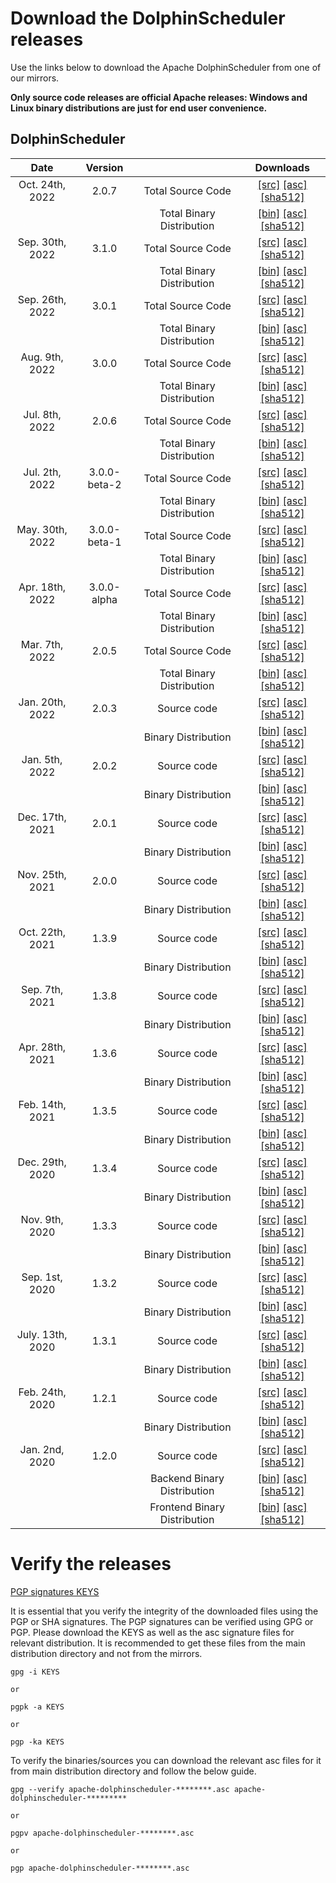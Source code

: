 # Download the DolphinScheduler releases

Use the links below to download the Apache DolphinScheduler from one of our mirrors.

**Only source code releases are official Apache releases: Windows and Linux binary distributions are just for end user convenience.**

## DolphinScheduler
| Date | Version| | Downloads |
|:---:|:--:|:--:|:--:|
| Oct. 24th, 2022 | 2.0.7 | Total Source Code | [[src]](https://www.apache.org/dyn/closer.lua/dolphinscheduler/2.0.7/apache-dolphinscheduler-2.0.7-src.tar.gz) [[asc]](https://downloads.apache.org/dolphinscheduler/2.0.7/apache-dolphinscheduler-2.0.7-src.tar.gz.asc) [[sha512]](https://downloads.apache.org/dolphinscheduler/2.0.7/apache-dolphinscheduler-2.0.7-src.tar.gz.sha512) |
|  | | Total Binary Distribution | [[bin]](https://www.apache.org/dyn/closer.lua/dolphinscheduler/2.0.7/apache-dolphinscheduler-2.0.7-bin.tar.gz) [[asc]](https://downloads.apache.org/dolphinscheduler/2.0.7/apache-dolphinscheduler-2.0.7-bin.tar.gz.asc) [[sha512]](https://downloads.apache.org/dolphinscheduler/2.0.7/apache-dolphinscheduler-2.0.7-bin.tar.gz.sha512) |
| Sep. 30th, 2022 | 3.1.0 | Total Source Code | [[src]](https://www.apache.org/dyn/closer.lua/dolphinscheduler/3.1.0/apache-dolphinscheduler-3.1.0-src.tar.gz) [[asc]](https://downloads.apache.org/dolphinscheduler/3.1.0/apache-dolphinscheduler-3.1.0-src.tar.gz.asc) [[sha512]](https://downloads.apache.org/dolphinscheduler/3.1.0/apache-dolphinscheduler-3.1.0-src.tar.gz.sha512) |
|  | | Total Binary Distribution | [[bin]](https://www.apache.org/dyn/closer.lua/dolphinscheduler/3.1.0/apache-dolphinscheduler-3.1.0-bin.tar.gz) [[asc]](https://downloads.apache.org/dolphinscheduler/3.1.0/apache-dolphinscheduler-3.1.0-bin.tar.gz.asc) [[sha512]](https://downloads.apache.org/dolphinscheduler/3.1.0/apache-dolphinscheduler-3.1.0-bin.tar.gz.sha512) |
| Sep. 26th, 2022 | 3.0.1 | Total Source Code| [[src]](https://www.apache.org/dyn/closer.lua/dolphinscheduler/3.0.1/apache-dolphinscheduler-3.0.1-src.tar.gz) [[asc]](https://downloads.apache.org/dolphinscheduler/3.0.1/apache-dolphinscheduler-3.0.1-src.tar.gz.asc) [[sha512]](https://downloads.apache.org/dolphinscheduler/3.0.1/apache-dolphinscheduler-3.0.1-src.tar.gz.sha512)|
| | | Total Binary Distribution| [[bin]](https://www.apache.org/dyn/closer.lua/dolphinscheduler/3.0.1/apache-dolphinscheduler-3.0.1-bin.tar.gz) [[asc]](https://downloads.apache.org/dolphinscheduler/3.0.1/apache-dolphinscheduler-3.0.1-bin.tar.gz.asc) [[sha512]](https://downloads.apache.org/dolphinscheduler/3.0.1/apache-dolphinscheduler-3.0.1-bin.tar.gz.sha512)|
| Aug. 9th, 2022 | 3.0.0 | Total Source Code| [[src]](https://www.apache.org/dyn/closer.lua/dolphinscheduler/3.0.0/apache-dolphinscheduler-3.0.0-src.tar.gz) [[asc]](https://downloads.apache.org/dolphinscheduler/3.0.0/apache-dolphinscheduler-3.0.0-src.tar.gz.asc) [[sha512]](https://downloads.apache.org/dolphinscheduler/3.0.0/apache-dolphinscheduler-3.0.0-src.tar.gz.sha512)|
| | | Total Binary Distribution| [[bin]](https://www.apache.org/dyn/closer.lua/dolphinscheduler/3.0.0/apache-dolphinscheduler-3.0.0-bin.tar.gz) [[asc]](https://downloads.apache.org/dolphinscheduler/3.0.0/apache-dolphinscheduler-3.0.0-bin.tar.gz.asc) [[sha512]](https://downloads.apache.org/dolphinscheduler/3.0.0/apache-dolphinscheduler-3.0.0-bin.tar.gz.sha512)|
| Jul. 8th, 2022 | 2.0.6 | Total Source Code| [[src]](https://www.apache.org/dyn/closer.lua/dolphinscheduler/2.0.6/apache-dolphinscheduler-2.0.6-src.tar.gz) [[asc]](https://downloads.apache.org/dolphinscheduler/2.0.6/apache-dolphinscheduler-2.0.6-src.tar.gz.asc) [[sha512]](https://downloads.apache.org/dolphinscheduler/2.0.6/apache-dolphinscheduler-2.0.6-src.tar.gz.sha512)|
| | | Total Binary Distribution| [[bin]](https://www.apache.org/dyn/closer.lua/dolphinscheduler/2.0.6/apache-dolphinscheduler-2.0.6-bin.tar.gz) [[asc]](https://downloads.apache.org/dolphinscheduler/2.0.6/apache-dolphinscheduler-2.0.6-bin.tar.gz.asc) [[sha512]](https://downloads.apache.org/dolphinscheduler/2.0.6/apache-dolphinscheduler-2.0.6-bin.tar.gz.sha512)|
| Jul. 2th, 2022 | 3.0.0-beta-2 | Total Source Code| [[src]](https://www.apache.org/dyn/closer.lua/dolphinscheduler/3.0.0-beta-2/apache-dolphinscheduler-3.0.0-beta-2-src.tar.gz) [[asc]](https://downloads.apache.org/dolphinscheduler/3.0.0-beta-2/apache-dolphinscheduler-3.0.0-beta-2-src.tar.gz.asc) [[sha512]](https://downloads.apache.org/dolphinscheduler/3.0.0-beta-2/apache-dolphinscheduler-3.0.0-beta-2-src.tar.gz.sha512)|
| | | Total Binary Distribution| [[bin]](https://www.apache.org/dyn/closer.lua/dolphinscheduler/3.0.0-beta-2/apache-dolphinscheduler-3.0.0-beta-2-bin.tar.gz) [[asc]](https://downloads.apache.org/dolphinscheduler/3.0.0-beta-2/apache-dolphinscheduler-3.0.0-beta-2-bin.tar.gz.asc) [[sha512]](https://downloads.apache.org/dolphinscheduler/3.0.0-beta-2/apache-dolphinscheduler-3.0.0-beta-2-bin.tar.gz.sha512)|
| May. 30th, 2022 | 3.0.0-beta-1 | Total Source Code| [[src]](https://www.apache.org/dyn/closer.lua/dolphinscheduler/3.0.0-beta-1/apache-dolphinscheduler-3.0.0-beta-1-src.tar.gz) [[asc]](https://downloads.apache.org/dolphinscheduler/3.0.0-beta-1/apache-dolphinscheduler-3.0.0-beta-1-src.tar.gz.asc) [[sha512]](https://downloads.apache.org/dolphinscheduler/3.0.0-beta-1/apache-dolphinscheduler-3.0.0-beta-1-src.tar.gz.sha512)|
| | | Total Binary Distribution| [[bin]](https://www.apache.org/dyn/closer.lua/dolphinscheduler/3.0.0-beta-1/apache-dolphinscheduler-3.0.0-beta-1-bin.tar.gz) [[asc]](https://downloads.apache.org/dolphinscheduler/3.0.0-beta-1/apache-dolphinscheduler-3.0.0-beta-1-bin.tar.gz.asc) [[sha512]](https://downloads.apache.org/dolphinscheduler/3.0.0-beta-1/apache-dolphinscheduler-3.0.0-beta-1-bin.tar.gz.sha512)|
| Apr. 18th, 2022 | 3.0.0-alpha | Total Source Code| [[src]](https://www.apache.org/dyn/closer.lua/dolphinscheduler/3.0.0-alpha/apache-dolphinscheduler-3.0.0-alpha-src.tar.gz) [[asc]](https://downloads.apache.org/dolphinscheduler/3.0.0-alpha/apache-dolphinscheduler-3.0.0-alpha-src.tar.gz.asc) [[sha512]](https://downloads.apache.org/dolphinscheduler/3.0.0-alpha/apache-dolphinscheduler-3.0.0-alpha-src.tar.gz.sha512)|
| | | Total Binary Distribution| [[bin]](https://www.apache.org/dyn/closer.lua/dolphinscheduler/3.0.0-alpha/apache-dolphinscheduler-3.0.0-alpha-bin.tar.gz) [[asc]](https://downloads.apache.org/dolphinscheduler/3.0.0-alpha/apache-dolphinscheduler-3.0.0-alpha-bin.tar.gz.asc) [[sha512]](https://downloads.apache.org/dolphinscheduler/3.0.0-alpha/apache-dolphinscheduler-3.0.0-alpha-bin.tar.gz.sha512)|
| Mar. 7th, 2022 | 2.0.5 | Total Source Code| [[src]](https://www.apache.org/dyn/closer.lua/dolphinscheduler/2.0.5/apache-dolphinscheduler-2.0.5-src.tar.gz) [[asc]](https://downloads.apache.org/dolphinscheduler/2.0.5/apache-dolphinscheduler-2.0.5-src.tar.gz.asc) [[sha512]](https://downloads.apache.org/dolphinscheduler/2.0.5/apache-dolphinscheduler-2.0.5-src.tar.gz.sha512)|
| | | Total Binary Distribution| [[bin]](https://www.apache.org/dyn/closer.lua/dolphinscheduler/2.0.5/apache-dolphinscheduler-2.0.5-bin.tar.gz) [[asc]](https://downloads.apache.org/dolphinscheduler/2.0.5/apache-dolphinscheduler-2.0.5-bin.tar.gz.asc) [[sha512]](https://downloads.apache.org/dolphinscheduler/2.0.5/apache-dolphinscheduler-2.0.5-bin.tar.gz.sha512)|
| Jan. 20th, 2022 | 2.0.3 | Source code| [[src]](https://www.apache.org/dyn/closer.lua/dolphinscheduler/2.0.3/apache-dolphinscheduler-2.0.3-src.tar.gz) [[asc]](https://downloads.apache.org/dolphinscheduler/2.0.3/apache-dolphinscheduler-2.0.3-src.tar.gz.asc) [[sha512]](https://downloads.apache.org/dolphinscheduler/2.0.3/apache-dolphinscheduler-2.0.3-src.tar.gz.sha512)|
| | | Binary Distribution| [[bin]](https://www.apache.org/dyn/closer.lua/dolphinscheduler/2.0.3/apache-dolphinscheduler-2.0.3-bin.tar.gz) [[asc]](https://downloads.apache.org/dolphinscheduler/2.0.3/apache-dolphinscheduler-2.0.3-bin.tar.gz.asc) [[sha512]](https://downloads.apache.org/dolphinscheduler/2.0.3/apache-dolphinscheduler-2.0.3-bin.tar.gz.sha512)|
| Jan. 5th, 2022 | 2.0.2 | Source code| [[src]](https://www.apache.org/dyn/closer.lua/dolphinscheduler/2.0.2/apache-dolphinscheduler-2.0.2-src.tar.gz) [[asc]](https://downloads.apache.org/dolphinscheduler/2.0.2/apache-dolphinscheduler-2.0.2-src.tar.gz.asc) [[sha512]](https://downloads.apache.org/dolphinscheduler/2.0.2/apache-dolphinscheduler-2.0.2-src.tar.gz.sha512)|
| | | Binary Distribution| [[bin]](https://www.apache.org/dyn/closer.lua/dolphinscheduler/2.0.2/apache-dolphinscheduler-2.0.2-bin.tar.gz) [[asc]](https://downloads.apache.org/dolphinscheduler/2.0.2/apache-dolphinscheduler-2.0.2-bin.tar.gz.asc) [[sha512]](https://downloads.apache.org/dolphinscheduler/2.0.2/apache-dolphinscheduler-2.0.2-bin.tar.gz.sha512)|
| Dec. 17th, 2021 | 2.0.1 | Source code| [[src]](https://www.apache.org/dyn/closer.lua/dolphinscheduler/2.0.1/apache-dolphinscheduler-2.0.1-src.tar.gz) [[asc]](https://downloads.apache.org/dolphinscheduler/2.0.1/apache-dolphinscheduler-2.0.1-src.tar.gz.asc) [[sha512]](https://downloads.apache.org/dolphinscheduler/2.0.1/apache-dolphinscheduler-2.0.1-src.tar.gz.sha512)|
| | | Binary Distribution| [[bin]](https://www.apache.org/dyn/closer.lua/dolphinscheduler/2.0.1/apache-dolphinscheduler-2.0.1-bin.tar.gz) [[asc]](https://downloads.apache.org/dolphinscheduler/2.0.1/apache-dolphinscheduler-2.0.1-bin.tar.gz.asc) [[sha512]](https://downloads.apache.org/dolphinscheduler/2.0.1/apache-dolphinscheduler-2.0.1-bin.tar.gz.sha512)|
| Nov. 25th, 2021 | 2.0.0 | Source code| [[src]](https://www.apache.org/dyn/closer.lua/dolphinscheduler/2.0.0/apache-dolphinscheduler-2.0.0-src.tar.gz) [[asc]](https://downloads.apache.org/dolphinscheduler/2.0.0/apache-dolphinscheduler-2.0.0-src.tar.gz.asc) [[sha512]](https://downloads.apache.org/dolphinscheduler/2.0.0/apache-dolphinscheduler-2.0.0-src.tar.gz.sha512)|
| | | Binary Distribution| [[bin]](https://www.apache.org/dyn/closer.lua/dolphinscheduler/2.0.0/apache-dolphinscheduler-2.0.0-bin.tar.gz) [[asc]](https://downloads.apache.org/dolphinscheduler/2.0.0/apache-dolphinscheduler-2.0.0-bin.tar.gz.asc) [[sha512]](https://downloads.apache.org/dolphinscheduler/2.0.0/apache-dolphinscheduler-2.0.0-bin.tar.gz.sha512)|
| Oct. 22th, 2021 | 1.3.9 | Source code| [[src]](https://www.apache.org/dyn/closer.lua/dolphinscheduler/1.3.9/apache-dolphinscheduler-1.3.9-src.tar.gz) [[asc]](https://downloads.apache.org/dolphinscheduler/1.3.9/apache-dolphinscheduler-1.3.9-src.tar.gz.asc) [[sha512]](https://downloads.apache.org/dolphinscheduler/1.3.9/apache-dolphinscheduler-1.3.9-src.tar.gz.sha512)|
| | | Binary Distribution| [[bin]](https://www.apache.org/dyn/closer.lua/dolphinscheduler/1.3.9/apache-dolphinscheduler-1.3.9-bin.tar.gz) [[asc]](https://downloads.apache.org/dolphinscheduler/1.3.9/apache-dolphinscheduler-1.3.9-bin.tar.gz.asc) [[sha512]](https://downloads.apache.org/dolphinscheduler/1.3.9/apache-dolphinscheduler-1.3.9-bin.tar.gz.sha512)|
| Sep. 7th, 2021 | 1.3.8 | Source code| [[src]](https://www.apache.org/dyn/closer.lua/dolphinscheduler/1.3.8/apache-dolphinscheduler-1.3.8-src.tar.gz) [[asc]](https://downloads.apache.org/dolphinscheduler/1.3.8/apache-dolphinscheduler-1.3.8-src.tar.gz.asc) [[sha512]](https://downloads.apache.org/dolphinscheduler/1.3.8/apache-dolphinscheduler-1.3.8-src.tar.gz.sha512)|
| | | Binary Distribution| [[bin]](https://www.apache.org/dyn/closer.lua/dolphinscheduler/1.3.8/apache-dolphinscheduler-1.3.8-bin.tar.gz) [[asc]](https://downloads.apache.org/dolphinscheduler/1.3.8/apache-dolphinscheduler-1.3.8-bin.tar.gz.asc) [[sha512]](https://downloads.apache.org/dolphinscheduler/1.3.8/apache-dolphinscheduler-1.3.8-bin.tar.gz.sha512)|
| Apr. 28th, 2021 | 1.3.6 | Source code| [[src]](https://www.apache.org/dyn/closer.lua/dolphinscheduler/1.3.6/apache-dolphinscheduler-1.3.6-src.tar.gz) [[asc]](https://downloads.apache.org/dolphinscheduler/1.3.6/apache-dolphinscheduler-1.3.6-src.tar.gz.asc) [[sha512]](https://downloads.apache.org/dolphinscheduler/1.3.6/apache-dolphinscheduler-1.3.6-src.tar.gz.sha512)|
| | | Binary Distribution| [[bin]](https://www.apache.org/dyn/closer.lua/dolphinscheduler/1.3.6/apache-dolphinscheduler-1.3.6-bin.tar.gz) [[asc]](https://downloads.apache.org/dolphinscheduler/1.3.6/apache-dolphinscheduler-1.3.6-bin.tar.gz.asc) [[sha512]](https://downloads.apache.org/dolphinscheduler/1.3.6/apache-dolphinscheduler-1.3.6-bin.tar.gz.sha512)|
| Feb. 14th, 2021 | 1.3.5 | Source code| [[src]](https://www.apache.org/dyn/closer.lua/dolphinscheduler/1.3.5/apache-dolphinscheduler-incubating-1.3.5-src.zip) [[asc]](https://downloads.apache.org/dolphinscheduler/1.3.5/apache-dolphinscheduler-incubating-1.3.5-src.zip.asc) [[sha512]](https://downloads.apache.org/dolphinscheduler/1.3.5/apache-dolphinscheduler-incubating-1.3.5-src.zip.sha512)|
| | | Binary Distribution| [[bin]](https://www.apache.org/dyn/closer.lua/dolphinscheduler/1.3.5/apache-dolphinscheduler-incubating-1.3.5-dolphinscheduler-bin.tar.gz) [[asc]](https://downloads.apache.org/dolphinscheduler/1.3.5/apache-dolphinscheduler-incubating-1.3.5-dolphinscheduler-bin.tar.gz.asc) [[sha512]](https://downloads.apache.org/dolphinscheduler/1.3.5/apache-dolphinscheduler-incubating-1.3.5-dolphinscheduler-bin.tar.gz.sha512)|
| Dec. 29th, 2020 | 1.3.4 | Source code| [[src]](https://www.apache.org/dyn/closer.lua/dolphinscheduler/1.3.4/apache-dolphinscheduler-incubating-1.3.4-src.zip) [[asc]](https://downloads.apache.org/dolphinscheduler/1.3.4/apache-dolphinscheduler-incubating-1.3.4-src.zip.asc) [[sha512]](https://downloads.apache.org/dolphinscheduler/1.3.4/apache-dolphinscheduler-incubating-1.3.4-src.zip.sha512)|
| | | Binary Distribution| [[bin]](https://www.apache.org/dyn/closer.lua/dolphinscheduler/1.3.4/apache-dolphinscheduler-incubating-1.3.4-dolphinscheduler-bin.tar.gz) [[asc]](https://downloads.apache.org/dolphinscheduler/1.3.4/apache-dolphinscheduler-incubating-1.3.4-dolphinscheduler-bin.tar.gz.asc) [[sha512]](https://downloads.apache.org/dolphinscheduler/1.3.4/apache-dolphinscheduler-incubating-1.3.4-dolphinscheduler-bin.tar.gz.sha512)|
| Nov. 9th, 2020 | 1.3.3 | Source code| [[src]](https://www.apache.org/dyn/closer.lua/dolphinscheduler/1.3.3/apache-dolphinscheduler-incubating-1.3.3-src.zip) [[asc]](https://downloads.apache.org/dolphinscheduler/1.3.3/apache-dolphinscheduler-incubating-1.3.3-src.zip.asc) [[sha512]](https://downloads.apache.org/dolphinscheduler/1.3.3/apache-dolphinscheduler-incubating-1.3.3-src.zip.sha512)|
| | | Binary Distribution| [[bin]](https://www.apache.org/dyn/closer.lua/dolphinscheduler/1.3.3/apache-dolphinscheduler-incubating-1.3.3-dolphinscheduler-bin.tar.gz) [[asc]](https://downloads.apache.org/dolphinscheduler/1.3.3/apache-dolphinscheduler-incubating-1.3.3-dolphinscheduler-bin.tar.gz.asc) [[sha512]](https://downloads.apache.org/dolphinscheduler/1.3.3/apache-dolphinscheduler-incubating-1.3.3-dolphinscheduler-bin.tar.gz.sha512)|
| Sep. 1st, 2020 | 1.3.2 | Source code| [[src]](https://archive.apache.org/dist/incubator/dolphinscheduler/1.3.2/apache-dolphinscheduler-incubating-1.3.2-src.zip) [[asc]](https://archive.apache.org/dist/incubator/dolphinscheduler/1.3.2/apache-dolphinscheduler-incubating-1.3.2-src.zip.asc) [[sha512]](https://archive.apache.org/dist/incubator/dolphinscheduler/1.3.2/apache-dolphinscheduler-incubating-1.3.2-src.zip.sha512)|
| | | Binary Distribution| [[bin]](https://archive.apache.org/dist/incubator/dolphinscheduler/1.3.2/apache-dolphinscheduler-incubating-1.3.2-dolphinscheduler-bin.tar.gz) [[asc]](https://archive.apache.org/dist/incubator/dolphinscheduler/1.3.2/apache-dolphinscheduler-incubating-1.3.2-dolphinscheduler-bin.tar.gz.asc) [[sha512]](https://archive.apache.org/dist/incubator/dolphinscheduler/1.3.2/apache-dolphinscheduler-incubating-1.3.2-dolphinscheduler-bin.tar.gz.sha512)|
| July. 13th, 2020 | 1.3.1 | Source code| [[src]](https://archive.apache.org/dist/incubator/dolphinscheduler/1.3.1/apache-dolphinscheduler-incubating-1.3.1-src.zip) [[asc]](https://archive.apache.org/dist/incubator/dolphinscheduler/1.3.1/apache-dolphinscheduler-incubating-1.3.1-src.zip.asc) [[sha512]](https://archive.apache.org/dist/incubator/dolphinscheduler/1.3.1/apache-dolphinscheduler-incubating-1.3.1-src.zip.sha512)|
| | | Binary Distribution| [[bin]](https://archive.apache.org/dist/incubator/dolphinscheduler/1.3.1/apache-dolphinscheduler-incubating-1.3.1-dolphinscheduler-bin.tar.gz) [[asc]](https://archive.apache.org/dist/incubator/dolphinscheduler/1.3.1/apache-dolphinscheduler-incubating-1.3.1-dolphinscheduler-bin.tar.gz.asc) [[sha512]](https://archive.apache.org/dist/incubator/dolphinscheduler/1.3.1/apache-dolphinscheduler-incubating-1.3.1-dolphinscheduler-bin.tar.gz.sha512)|
| Feb. 24th, 2020 | 1.2.1 | Source code| [[src]](https://archive.apache.org/dist/incubator/dolphinscheduler/1.2.1/apache-dolphinscheduler-incubating-1.2.1-src.zip) [[asc]](https://archive.apache.org/dist/incubator/dolphinscheduler/1.2.1/apache-dolphinscheduler-incubating-1.2.1-src.zip.asc) [[sha512]](https://archive.apache.org/dist/incubator/dolphinscheduler/1.2.1/apache-dolphinscheduler-incubating-1.2.1-src.zip.sha512)|
| | | Binary Distribution| [[bin]](https://archive.apache.org/dist/incubator/dolphinscheduler/1.2.1/apache-dolphinscheduler-incubating-1.2.1-dolphinscheduler-bin.tar.gz) [[asc]](https://archive.apache.org/dist/incubator/dolphinscheduler/1.2.1/apache-dolphinscheduler-incubating-1.2.1-dolphinscheduler-bin.tar.gz.asc) [[sha512]](https://archive.apache.org/dist/incubator/dolphinscheduler/1.2.1/apache-dolphinscheduler-incubating-1.2.1-dolphinscheduler-bin.tar.gz.sha512)|
| Jan. 2nd, 2020 | 1.2.0 | Source code| [[src]](https://archive.apache.org/dist/incubator/dolphinscheduler/1.2.0/apache-dolphinscheduler-incubating-1.2.0-src.zip) [[asc]](https://archive.apache.org/dist/incubator/dolphinscheduler/1.2.0/apache-dolphinscheduler-incubating-1.2.0-src.zip.asc) [[sha512]](https://archive.apache.org/dist/incubator/dolphinscheduler/1.2.0/apache-dolphinscheduler-incubating-1.2.0-src.zip.sha512)|
| | | Backend Binary Distribution| [[bin]](https://archive.apache.org/dist/incubator/dolphinscheduler/1.2.0/apache-dolphinscheduler-incubating-1.2.0-dolphinscheduler-backend-bin.tar.gz) [[asc]](https://archive.apache.org/dist/incubator/dolphinscheduler/1.2.0/apache-dolphinscheduler-incubating-1.2.0-dolphinscheduler-backend-bin.tar.gz.asc) [[sha512]](https://archive.apache.org/dist/incubator/dolphinscheduler/1.2.0/apache-dolphinscheduler-incubating-1.2.0-dolphinscheduler-backend-bin.tar.gz.sha512)|
| | | Frontend Binary Distribution| [[bin]](https://archive.apache.org/dist/incubator/dolphinscheduler/1.2.0/apache-dolphinscheduler-incubating-1.2.0-dolphinscheduler-front-bin.tar.gz) [[asc]](https://archive.apache.org/dist/incubator/dolphinscheduler/1.2.0/apache-dolphinscheduler-incubating-1.2.0-dolphinscheduler-front-bin.tar.gz.asc) [[sha512]](https://archive.apache.org/dist/incubator/dolphinscheduler/1.2.0/apache-dolphinscheduler-incubating-1.2.0-dolphinscheduler-front-bin.tar.gz.sha512)|

# Verify the releases
[PGP signatures KEYS](https://downloads.apache.org/dolphinscheduler/KEYS)

It is essential that you verify the integrity of the downloaded files using the PGP or SHA signatures. The PGP signatures can be verified using GPG or PGP. Please download the KEYS as well as the asc signature files for relevant distribution. It is recommended to get these files from the main distribution directory and not from the mirrors.

```
gpg -i KEYS

or

pgpk -a KEYS

or

pgp -ka KEYS
```

To verify the binaries/sources you can download the relevant asc files for it from main distribution directory and follow the below guide.

```
gpg --verify apache-dolphinscheduler-********.asc apache-dolphinscheduler-*********

or

pgpv apache-dolphinscheduler-********.asc

or

pgp apache-dolphinscheduler-********.asc
```

<br/>
